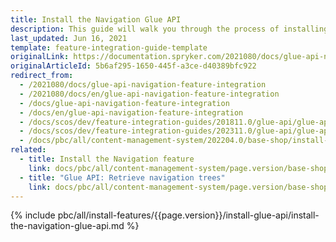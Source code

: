 ```yaml
---
title: Install the Navigation Glue API
description: This guide will walk you through the process of installing and configuring the Navigation API feature in Spryker OS.
last_updated: Jun 16, 2021
template: feature-integration-guide-template
originalLink: https://documentation.spryker.com/2021080/docs/glue-api-navigation-feature-integration
originalArticleId: 5b6af295-1650-445f-a3ce-d40389bfc922
redirect_from:
  - /2021080/docs/glue-api-navigation-feature-integration
  - /2021080/docs/en/glue-api-navigation-feature-integration
  - /docs/glue-api-navigation-feature-integration
  - /docs/en/glue-api-navigation-feature-integration
  - /docs/scos/dev/feature-integration-guides/201811.0/glue-api/glue-api-navigation-feature-integration.html
  - /docs/scos/dev/feature-integration-guides/202311.0/glue-api/glue-api-navigation-feature-integration.html
  - /docs/pbc/all/content-management-system/202204.0/base-shop/install-and-upgrade/install-glue-api/install-the-navigation-glue-api.html
related:
  - title: Install the Navigation feature
    link: docs/pbc/all/content-management-system/page.version/base-shop/install-and-upgrade/install-features/install-the-navigation-feature.html
  - title: "Glue API: Retrieve navigation trees"
    link: docs/pbc/all/content-management-system/page.version/base-shop/manage-using-glue-api/glue-api-retrieve-navigation-trees.html
---
```


{% include pbc/all/install-features/{{page.version}}/install-glue-api/install-the-navigation-glue-api.md %} <!-- To edit, see /_includes/pbc/all/install-features/202311.0/install-glue-api/install-the-navigation-glue-api.md -->
